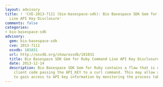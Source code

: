 ```yaml
---
layout: advisory
title: ! 'CVE-2013-7111 (bio-basespace-sdk): Bio Basespace SDK Gem for Ruby Command
  Line API Key Disclosure'
comments: false
categories:
- bio-basespace-sdk
advisory:
  gem: bio-basespace-sdk
  cve: 2013-7111
  osvdb: 101031
  url: http://osvdb.org/show/osvdb/101031
  title: Bio Basespace SDK Gem for Ruby Command Line API Key Disclosure
  date: 2013-12-14
  description: Bio Basespace SDK Gem for Ruby contains a flaw that is due to the API
    client code passing the API_KEY to a curl command. This may allow a local attacker
    to gain access to API key information by monitoring the process table.
---
```

